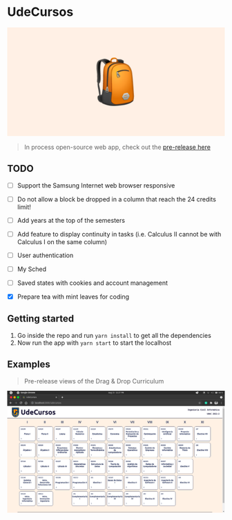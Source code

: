 # UdeCursos

![image](assets/banner.png)

> In process open-source web app, check out the [pre-release here](https://udecursos.study/)


## TODO
- [ ] Support the Samsung Internet web browser responsive
- [ ] Do not allow a block be dropped in a column that reach the 24 credits limit!
- [ ] Add years at the top of the semesters
- [ ] Add feature to display continuity in tasks (i.e. Calculus II cannot be with Calculus I on the same column)
- [ ] User authentication
- [ ] My Sched
- [ ] Saved states with cookies and account management
- [x] Prepare tea with mint leaves for coding


## Getting started
1. Go inside the repo and run `yarn install` to get all the dependencies
2. Now run the app with `yarn start` to start the localhost


## Examples
> Pre-release views of the Drag & Drop Curriculum

![image](assets/Screenshot2021-08-23.png)

